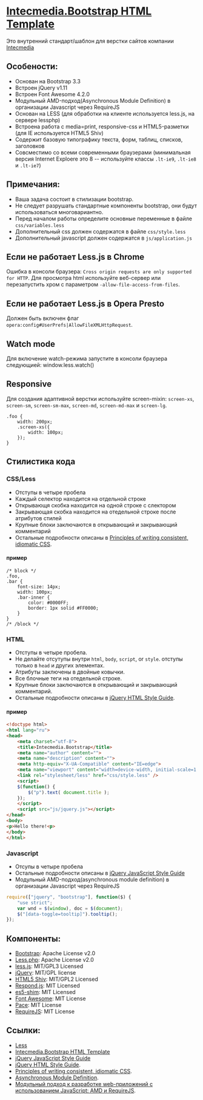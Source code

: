 # [Intecmedia.Bootstrap HTML Template](https://github.com/intecmedia/Intecmedia.Bootstrap)
Это внутренний стандарт/шаблон для верстки сайтов компании [Intecmedia](http://intecmedia.ru)

## Особености:
* Основан на Bootstrap 3.3
* Встроен jQuery v1.11
* Встроен Font Awesome 4.2.0
* Модульный AMD-подход(Asynchronous Module Definition) в организации Javascript через RequireJS
* Основан на LESS (для обработки на клиенте используется less.js, на сервере lessphp)
* Встроена работа с media=print, responsive-css и HTML5-разметки (для IE используется HTML5 Shiv)
* Содержит базовую типографику текста, форм, таблиц, списков, заголовков
* Совсместимо со всеми современными браузерами (минимальная версия Internet Exploere это 8 -- используйте классы `.lt-ie9`, `.lt-ie8` и `.lt-ie7`)

## Примечания:
* Ваша задача состоит в стилизации bootstrap.
* Не следует разрушать стандартные компоненты bootstrap, они будут использоваться многовариантно.
* Перед началом работы определите основные переменные в файле `css/variables.less`
* Дополнительный css должен содержатся в файле `css/style.less`
* Дополнительный javascript должен содержатся в `js/application.js`

## Если не работает Less.js в Chrome
Ошибка в консоли браузера: `Cross origin requests are only supported for HTTP`. 
Для просмотра html используйте веб-сервер или перезапустить хром с параметром `-allow-file-access-from-files`.

## Если не работает Less.js в Opera Presto
Должен быть включен флаг `opera:config#UserPrefs|AllowFileXMLHttpRequest`.

## Watch mode
Для включение watch-режима запустите в консоли браузера следующией: window.less.watch()

## Responsive
Для создания адаптивной верстки используйте screen-mixin: `screen-xs`, `screen-sm`, `screen-sm-max`, `screen-md`, `screen-md-max` и `screen-lg`.
```less
.foo {
    width: 200px;  
    .screen-xs({
        width: 100px;
    });
}
```


## Стилистика кода

### CSS/Less
* Отступы в четыре пробела
* Каждый селектор находится на отдельной строке
* Открывающя скобка находится на одной строке с слектором
* Закрывающая скобка находится на отедельной строке после атрибутов стилей
* Крупные блоки заключаются в открывающий и закрывающий комментарий
* Остальные подробности описаны в [Principles of writing consistent, idiomatic CSS](https://github.com/necolas/idiomatic-css/tree/master/translations/ru-RU).

#### пример
```less
/* block */
.foo,
.bar {
    font-size: 14px;  
    width: 100px;  
    .bar-inner {
        color: #0000FF;
        border: 1px solid #FF0000;
    }
}
/* /block */
```

### HTML
* Отступы в четыре пробела.
* Не делайте отсутупы внутри `html`, `body`, `script`, or `style`. отступы только в `head` и других элементах.
* Атрибуты заключены в двойные ковычки.
* Все блочные теги на отедельной строке.
* Крупные блоки заключаются в открывающий и закрывающий комментарий.
* Остальные подробности описаны в [jQuery HTML Style Guide](http://contribute.jquery.org/style-guide/html/).

#### пример
```html
<!doctype html>
<html lang="ru">
<head>
    <meta charset="utf-8">
    <title>Intecmedia.Bootstrap</title>
    <meta name="author" content="">
    <meta name="description" content="">
    <meta http-equiv="X-UA-Compatible" content="IE=edge">
    <meta name="viewport" content="width=device-width, initial-scale=1.0">
    <link rel="stylesheet/less" href="css/style.less" />
    <script>
    $(function() {
        $("p").text( document.title );
    });
    </script>
    <script src="js/jquery.js"></script>
</head>
<body>
<p>Hello there!<p>
</body>
</html>
```

### Javascript
* Отсупы в четыре пробела
* Остальные подробности описаны в [jQuery JavaScript Style Guide](http://contribute.jquery.org/style-guide/js/)
* Модульный AMD-подход(asynchronous module definition) в организации Javascript через RequireJS
```javascript
require(["jquery", "bootstrap"], function($) {
    "use strict";
    var wnd = $(window), doc = $(document);
    $("[data-toggle=tooltip]").tooltip();
});
```

## Компоненты:
* [Bootstrap](http://getbootstrap.com/): Apache License v2.0
* [Less.php](http://lessphp.gpeasy.com): Apache License v2.0
* [less.js](http://lesscss.org ): MIT/GPL3 Licensed
* [jQuery](http://jquery.com/): MIT/GPL license
* [HTML5 Shiv](https://code.google.com/p/html5shiv/): MIT/GPL2 Licensed
* [Respond.js](https://github.com/scottjehl/Respond): MIT Licensed
* [es5-shim](https://github.com/es-shims/es5-shim): MIT Licensed
* [Font Awesome](http://fortawesome.github.io/Font-Awesome/): MIT License
* [Pace](http://github.hubspot.com/pace/): MIT License
* [RequireJS](http://requirejs.org/): MIT License

## Ссылки:
* [Less](http://lesscss.org/)
* [Intecmedia.Bootstrap HTML Template](https://github.com/intecmedia/Intecmedia.Bootstrap)
* [jQuery JavaScript Style Guide](http://contribute.jquery.org/style-guide/js/)
* [jQuery HTML Style Guide](http://contribute.jquery.org/style-guide/html/).
* [Principles of writing consistent, idiomatic CSS](https://github.com/necolas/idiomatic-css/tree/master/translations/ru-RU).
* [Asynchronous Module Definition](https://github.com/amdjs/amdjs-api/wiki/AMD).
* [Модульный подход к разработке web-приложений с использованием JavaScript: AMD и RequireJS](http://habrahabr.ru/post/152833/).
